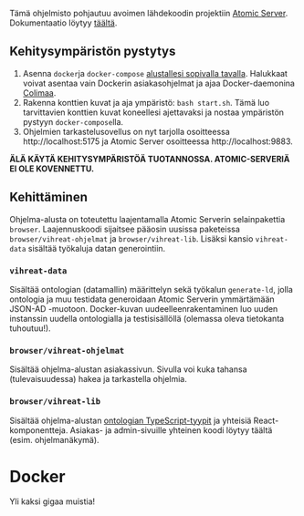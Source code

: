 Tämä ohjelmisto pohjautuu avoimen lähdekoodin projektiin [Atomic Server](https://atomicserver.eu/). Dokumentaatio löytyy [täältä](https://docs.atomicdata.dev).

## Kehitysympäristön pystytys

1. Asenna `docker`ja `docker-compose` [alustallesi sopivalla tavalla](https://docs.docker.com/get-docker/). Halukkaat voivat asentaa vain Dockerin asiakasohjelmat ja ajaa Docker-daemonina [Colimaa](https://github.com/abiosoft/colima).
2. Rakenna konttien kuvat ja aja ympäristö: `bash start.sh`. Tämä luo tarvittavien konttien kuvat koneellesi ajettavaksi ja nostaa ympäristön pystyyn `docker-compose`lla.
3. Ohjelmien tarkastelusovellus on nyt tarjolla osoitteessa http://localhost:5175 ja Atomic Server osoitteessa http://localhost:9883.

**ÄLÄ KÄYTÄ KEHITYSYMPÄRISTÖÄ TUOTANNOSSA. ATOMIC-SERVERIÄ EI OLE KOVENNETTU.**

## Kehittäminen

Ohjelma-alusta on toteutettu laajentamalla Atomic Serverin selainpakettia `browser`.  Laajennuskoodi sijaitsee pääosin uusissa paketeissa `browser/vihreat-ohjelmat` ja `browser/vihreat-lib`.  Lisäksi kansio `vihreat-data` sisältää työkaluja datan generointiin.

### `vihreat-data`

Sisältää ontologian (datamallin) määrittelyn sekä työkalun `generate-ld`, jolla ontologia ja muu testidata generoidaan Atomic Serverin ymmärtämään JSON-AD -muotoon. Docker-kuvan uudeelleenrakentaminen luo uuden instanssin uudella ontologialla ja testisisällöllä (olemassa oleva tietokanta tuhoutuu!).

### `browser/vihreat-ohjelmat`

Sisältää ohjelma-alustan asiakassivun. Sivulla voi kuka tahansa (tulevaisuudessa) hakea ja tarkastella ohjelmia.

### `browser/vihreat-lib`

Sisältää ohjelma-alustan [ontologian TypeScript-tyypit](https://docs.atomicdata.dev/js-cli) ja yhteisiä React-komponentteja. Asiakas- ja admin-sivuille yhteinen koodi löytyy täältä (esim. ohjelmanäkymä).

# Docker
Yli kaksi gigaa muistia!